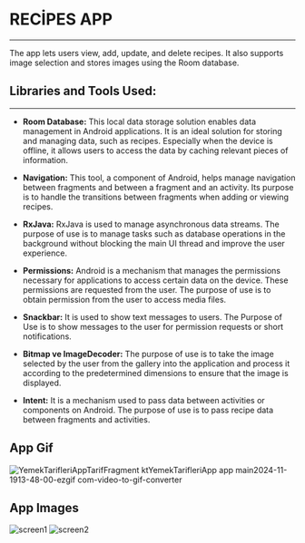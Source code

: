 # RECİPES APP
------------
The app lets users view, add, update, and delete recipes. It also supports image selection and stores images using the Room database.

## Libraries and Tools Used:
---------------------
- **Room Database:** 
This local data storage solution enables data management in Android applications. It is an ideal solution for storing and managing data, such as recipes. Especially when the device is offline, it allows users to access the data by caching relevant pieces of information.

- **Navigation:** This tool, a component of Android, helps manage navigation between fragments and between a fragment and an activity. Its purpose is to handle the transitions between fragments when adding or viewing recipes.

- **RxJava:** RxJava is used to manage asynchronous data streams. The purpose of use is to manage tasks such as database operations in the background without blocking the main UI thread and improve the user experience.

- **Permissions:** Android is a mechanism that manages the permissions necessary for applications to access certain data on the device. These permissions are requested from the user.
The purpose of use is to obtain permission from the user to access media files.

- **Snackbar:** It is used to show text messages to users.
The Purpose of Use is to show messages to the user for permission requests or short notifications.

- **Bitmap ve ImageDecoder:** The purpose of use is to take the image selected by the user from the gallery into the application and process it according to the predetermined dimensions to ensure that the image is displayed.

- **Intent:** It is a mechanism used to pass data between activities or components on Android.
The purpose of use is to pass recipe data between fragments and activities.

## App Gif

![YemekTarifleriAppTarifFragment ktYemekTarifleriApp app main2024-11-1913-48-00-ezgif com-video-to-gif-converter](https://github.com/user-attachments/assets/4b742185-f256-4c41-8f0c-745dd1904ccf)

## App Images

![screen1](https://github.com/user-attachments/assets/2807fabc-6586-4d3f-a34e-8f40f704889d)
![screen2](https://github.com/user-attachments/assets/eaabe1a4-723b-4cbf-9b17-8b2269c09029)



